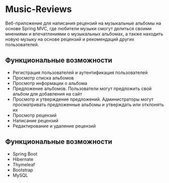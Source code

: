 # Music-Reviews
Веб-приложение для написания рецензий на музыкальные альбомы на основе Spring MVC, где любители музыки смогут делиться своими мнениями и впечатлениями о музыкальных альбомах, а также находить новую музыку на основе рецензий и рекомендаций других пользователей.

## Функциональные возможности
- Регистрация пользователей и аутентификация пользователей
- Просмотр списка альбомов
- Просмотр информации о альбома
- Предложение альбомов. Пользователи могут предложить свой альбом для добавления на сайт
- Просмотр и утверждение предложений. Администраторы могут просматривать предложенные альбомы и утверждать или отклонять их
- Просмотр рецензий
- Написание рецензий
- Редактирование и удаление рецензий

## Функциональные возможности
- Spring Boot
- Hibernate
- Thymeleaf
- Bootstrap
- MySQL
